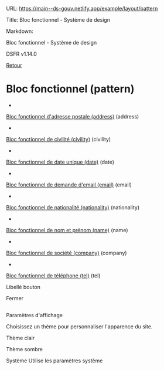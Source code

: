 URL:
https://main--ds-gouv.netlify.app/example/layout/pattern

Title:
Bloc fonctionnel - Système de design

Markdown:

Bloc fonctionnel - Système de design


DSFR v1.14.0


[Retour](../)


# Bloc fonctionnel (pattern)


-
[Bloc fonctionnel d'adresse postale (address)](address/) (address)


-
[Bloc fonctionnel de civilité (civility)](civility/) (civility)


-
[Bloc fonctionnel de date unique (date)](date/) (date)


-
[Bloc fonctionnel de demande d'email (email)](email/) (email)


-
[Bloc fonctionnel de nationalité (nationality)](nationality/) (nationality)


-
[Bloc fonctionnel de nom et prénom (name)](name/) (name)


-
[Bloc fonctionnel de société (company)](company/) (company)


-
[Bloc fonctionnel de téléphone (tel)](tel/) (tel)


Libellé bouton


Fermer


##
Paramètres d'affichage


Choisissez un thème pour personnaliser l'apparence du site.


Thème clair


Thème sombre


Système
Utilise les paramètres système
